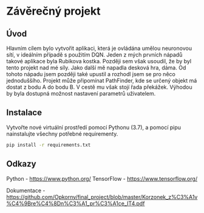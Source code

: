 # Závěrečný projekt

## Úvod
Hlavním cílem bylo vytvořit aplikaci, která je ovládána umělou neuronovou sítí, v ideálním
případě s použitím DQN. Jeden z mých prvních nápadů takové aplikace byla Rubikova
kostka. Později sem však usoudil, že by byl tento projekt nad mé síly. Jako další mě napadla
desková hra, dáma. Od tohoto nápadu jsem později také upustil a rozhodl jsem se pro něco
jednoduššího. Projekt může připomínat PathFinder, kde se určený objekt má dostat z bodu
A do bodu B. V cestě mu však stojí řada překážek. Výhodou by byla dostupná možnost
nastavení parametrů uživatelem.

## Instalace
Vytvořte nové virtuální prostředí pomocí Pythonu (3.7), a pomocí pipu nainstalujte všechny potřebné requirementy.

```bash
pip install -r requirements.txt
```

## Odkazy
Python - https://www.python.org/
TensorFlow - https://www.tensorflow.org/

Dokumentace - https://github.com/Opkorny/final_project/blob/master/Korzonek_z%C3%A1v%C4%9Bre%C4%8Dn%C3%A1_pr%C3%A1ce_IT4.pdf
